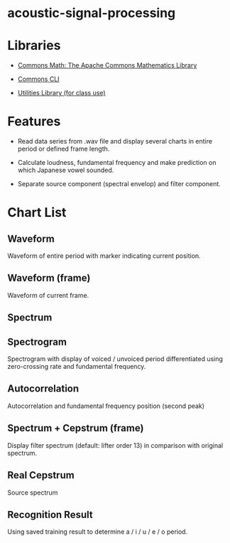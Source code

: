 # acoustic-signal-processing

# Libraries

- [Commons Math: The Apache Commons Mathematics Library](http://commons.apache.org/proper/commons-math/)

- [Commons CLI](http://commons.apache.org/proper/commons-cli/)

- [Utilities Library (for class use)](http://winnie.kuis.kyoto-u.ac.jp/~itoyama/le4-music/lib/le4music.jar)

# Features

- Read data series from .wav file and display several charts in entire period or defined frame length.

- Calculate loudness, fundamental frequency and make prediction on which Japanese vowel sounded.

- Separate source component (spectral envelop) and filter component.

# Chart List

## Waveform

Waveform of entire period with marker indicating current position.

## Waveform (frame)

Waveform of current frame.

## Spectrum

## Spectrogram

Spectrogram with display of voiced / unvoiced period differentiated using zero-crossing rate and fundamental frequency.

## Autocorrelation

Autocorrelation and fundamental frequency position (second peak)

## Spectrum + Cepstrum (frame)

Display filter spectrum (default: lifter order 13) in comparison with original spectrum.

## Real Cepstrum

Source spectrum

## Recognition Result

Using saved training result to determine a / i / u / e / o period.
